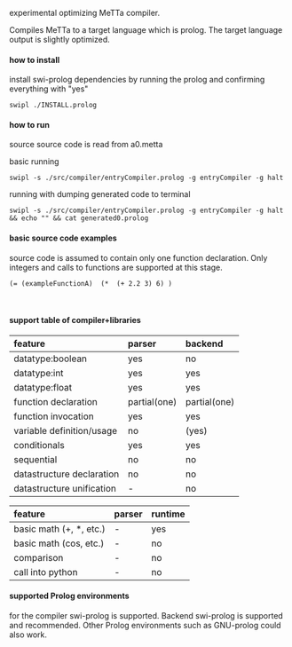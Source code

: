 
experimental optimizing MeTTa compiler.

Compiles MeTTa to a target language which is prolog. The target language output is slightly optimized.


#### how to install

install swi-prolog dependencies by running the prolog and confirming everything with "yes"

    swipl ./INSTALL.prolog

#### how to run

source source code is read from a0.metta

basic running

    swipl -s ./src/compiler/entryCompiler.prolog -g entryCompiler -g halt

running with dumping generated code to terminal

    swipl -s ./src/compiler/entryCompiler.prolog -g entryCompiler -g halt    && echo "" && cat generated0.prolog

#### basic source code examples

source code is assumed to contain only one function declaration. Only integers and calls to functions are supported at this stage.

    (= (exampleFunctionA)  (*  (+ 2.2 3) 6) )

<br />

#### support table of compiler+libraries

| feature | parser | backend |
| :--- | :--- | :--- |
| datatype:boolean | yes | no |
| datatype:int | yes | yes |
| datatype:float | yes | yes |
| function declaration | partial(one) | partial(one) |
| function invocation | yes | yes |
| variable definition/usage | no | (yes) |
| conditionals | yes | yes |
| sequential | no | no |
| datastructure declaration | no | no |
| datastructure unification | - | no |

| feature | parser | runtime |
| :--- | :--- | :--- |
| basic math (+, *, etc.) | - | yes |
| basic math (cos, etc.) | - | no |
| comparison | - | no |
| call into python | - | no |


#### supported Prolog environments

for the compiler swi-prolog is supported. Backend swi-prolog is supported and recommended. Other Prolog environments such as GNU-prolog could also work.
